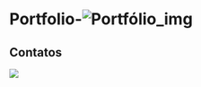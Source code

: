 # Portfolio-![Portfólio_img](https://user-images.githubusercontent.com/125838212/222029030-8f68484f-018e-491e-9643-bb47795fc59f.png)
## Contatos
 <div>
        <a href="www.juliareis-portifolio1.netlify.app/" target="_blank"></a>   
        <a href="www.linkedin.com/in/juliareis1301" target="_blank"><img src="https://img.shields.io/badge/-LinkedIn-%230077B5?style=for-the-badge&logo=linkedin&logoColor=white" target="_blank"></a>   
    </div>
